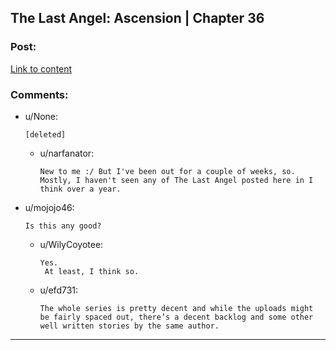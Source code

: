 ## The Last Angel: Ascension | Chapter 36

### Post:

[Link to content](https://forums.spacebattles.com/threads/the-last-angel-ascension.346640/page-251#post-50267860)

### Comments:

- u/None:
  ```
  [deleted]
  ```

  - u/narfanator:
    ```
    New to me :/ But I've been out for a couple of weeks, so. Mostly, I haven't seen any of The Last Angel posted here in I think over a year.
    ```

- u/mojojo46:
  ```
  Is this any good?
  ```

  - u/WilyCoyotee:
    ```
    Yes.
     At least, I think so.
    ```

  - u/efd731:
    ```
    The whole series is pretty decent and while the uploads might be fairly spaced out, there’s a decent backlog and some other well written stories by the same author.
    ```

---

